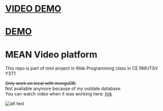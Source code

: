# [VIDEO DEMO](https://drive.google.com/file/d/1IO5YCmWeStAAH2Y1Asr7w_W6medVn2Yf/view)
# [DEMO](https://video-platform-with-mean-stack.vercel.app/)

# MEAN Video platform
This repo is part of mini project in Web Programming class in CE RMUTSV Y3T1

~~Only work on local with mongoDB.~~\
Not avaliable anymore because of my outdate database.\
You can watch video when it was working here: [link](https://drive.google.com/file/d/1IO5YCmWeStAAH2Y1Asr7w_W6medVn2Yf/view)

![alt text](https://github.com/pnvttk/mean-vdo/blob/main/pv.png?raw=true)
